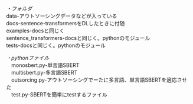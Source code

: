 *・フォルダ*  
 data-アウトソーシングデータなどが入っている  
 docs-sentence-transformersをDLしたときに付随  
 examples-docsと同じく  
 sentence_transformers-docsと同じく。pythonのモジュール  
 tests-docsと同じく。pythonのモジュール  

*・pythonファイル*  
　monosbert.py-単言語SBERT  
　multisbert.py-多言語SBERT  
　outsorcing.py-アウトソーシングでーたに多言語、単言語SBERTを適応させた  
　test.py-SBERTを簡単にtestするファイル  

